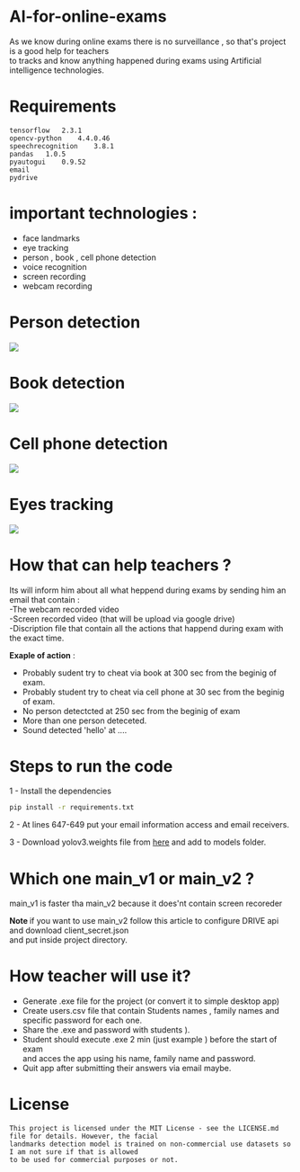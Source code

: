 # AI-for-online-exams
As we know during online exams there is no surveillance , so that's project is a good help for teachers<br>
to tracks and know anything happened during exams using Artificial intelligence technologies.

# Requirements

```tensorflow	2.3.1          ``` <br>
```opencv-python	4.4.0.46	 ```<br>
```speechrecognition	3.8.1	 ```<br>
```pandas	1.0.5	             ```<br>
```pyautogui	0.9.52	       ```<br>
```email                     ```<br>
```pydrive                   ```<br>

# important technologies : 
- face landmarks <br>
- eye tracking
- person , book , cell phone detection<br>
- voice recognition<br>
- screen recording <br>
- webcam recording <br>

# Person detection
![](gifs/person.gif)
# Book detection
![](gifs/book.gif)
# Cell phone detection
![](gifs/phone.gif)
# Eyes tracking
![](gifs/eye.gif)
# How that can help teachers ?
Its will inform him about all what heppend during exams by sending him an email that contain :<br>
-The webcam recorded video<br>
-Screen recorded video (that will be upload via google drive) <br>
-Discription file that contain all the actions that happend during exam with the exact time. <br>

<b>Exaple of action</b> : <br>
- Probably sudent try to cheat via book at 300 sec from the beginig of exam. <br>
- Probably student try to cheat via cell phone at 30 sec from the beginig of exam. <br>
- No person detectcted at 250 sec from the beginig of exam <br>
- More than one person deteceted. <br>
- Sound detected 'hello' at .... <br>

# Steps to run the code
1 - Install the dependencies
```bash
pip install -r requirements.txt
```
2 - At lines 647-649 put your email information access and email receivers.

3 - Download yolov3.weights file from  [here](https://pjreddie.com/media/files/yolov3.weights)
and add to models folder.

# Which one main_v1 or main_v2 ? 
main_v1 is faster tha main_v2 because it does'nt contain screen recoreder

<b> Note </b>
if you want to use main_v2 follow this article to configure DRIVE api and download client_secret.json<br>
and put inside project directory.

# How teacher will use it?
- Generate .exe file for the project (or convert it to simple desktop app) <br>
- Create users.csv file that contain Students names , family names and specific password for each one. <br>
- Share the .exe and password with students ). <br>
- Student should execute .exe 2 min (just example ) before the start of exam <br>
and acces the app using his name, family name and password. <br>
- Quit app after submitting their answers via email maybe.<br>

# License 

```
This project is licensed under the MIT License - see the LICENSE.md file for details. However, the facial 
landmarks detection model is trained on non-commercial use datasets so I am not sure if that is allowed 
to be used for commercial purposes or not.
```
